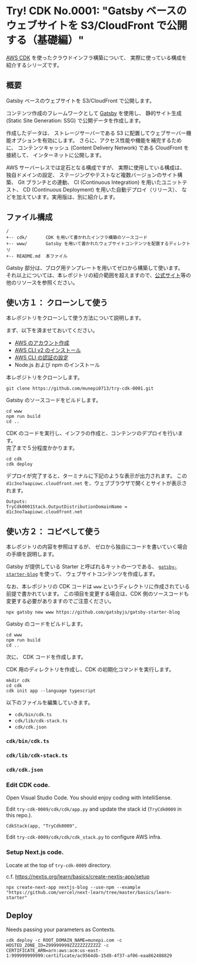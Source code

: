 # Try! CDK No.0001: "Gatsby ベースのウェブサイトを S3/CloudFront で公開する（基礎編）"

[AWS CDK](https://aws.amazon.com/jp/cdk/) を使ったクラウドインフラ構築について、
実際に使っている構成を紹介するシリーズです。

## 概要

Gatsby ベースのウェブサイトを S3/CloudFront で公開します。

コンテンツ作成のフレームワークとして [Gatsby](https://www.gatsbyjs.com/docs/) を使用し、
静的サイト生成 (Static Site Generation: SSG) で公開データを作成します。

作成したデータは、
ストレージサーバーである S3 に配置してウェブサーバー機能オプションを有効にします。
さらに、アクセス性能や機能を補完するために、
コンテンツキャッシュ (Content Delivery Network) である CloudFront を接続して、
インターネットに公開します。

AWS サーバーレスでは定石となる構成ですが、
実際に使用している構成は、
独自ドメインの設定、
ステージングやテストなど複数バージョンのサイト構築、
Git ブランチとの連動、
CI (Continuous Integration) を用いたユニットテスト、
CD (Continuous Deployment) を用いた自動デプロイ（リリース）、
などを加えています。実用版は、別に紹介します。

## ファイル構成

```text
/
+-- cdk/       CDK を用いて書かれたインフラ構築のソースコード
+-- www/       Gatsby を用いて書かれたウェブサイトコンテンツを配置するディレクトリ
+-- README.md  本ファイル
```

Gatsby 部分は、ブログ用テンプレートを用いてゼロから構築して使います。  
それ以上については、本レポジトリの紹介範囲を超えますので、[公式サイト](https://www.gatsbyjs.com/)等の他のリソースを参照ください。

## 使い方１： クローンして使う

本レポジトリをクローンして使う方法について説明します。

まず、以下を済ませておいてください。
* [AWS のアカウント作成](https://aws.amazon.com/jp/register-flow/)
* [AWS CLI v2 のインストール](https://docs.aws.amazon.com/ja_jp/cli/latest/userguide/getting-started-install.html)
* [AWS CLI の認証の設定](https://docs.aws.amazon.com/ja_jp/cli/latest/userguide/getting-started-quickstart.html)
* Node.js および npm のインストール

本レポジトリをクローンします。

```
git clone https://github.com/munepi0713/try-cdk-0001.git
```

Gatsby のソースコードをビルドします。

```
cd www
npm run build
cd ..
```

CDK のコードを実行し、インフラの作成と、コンテンツのデプロイを行います。  
完了まで５分程度かかります。

```
cd cdk 
cdk deploy
```

デプロイが完了すると、ターミナルに下記のような表示が出力されます。
この `d1c3no7aapiowc.cloudfront.net` を、ウェブブラウザで開くとサイトが表示されます。

```
Outputs:
TryCdk0001Stack.OutputDistributionDomainName = d1c3no7aapiowc.cloudfront.net
```

## 使い方２： コピペして使う

本レポジトリの内容を参照はするが、
ゼロから独自にコードを書いていく場合の手順を説明します。

Gatsby が提供している Starter と呼ばれるキットの一つである、
[`gatsby-starter-blog`](https://github.com/gatsbyjs/gatsby-starter-blog) を使って、
ウェブサイトコンテンツを作成します。

なお、本レポジトリの CDK コードは `www` というディレクトリに作成されている前提で書かれています。
この項目を変更する場合は、CDK 側のソースコードも変更する必要がありますのでご注意ください。

```
npx gatsby new www https://github.com/gatsbyjs/gatsby-starter-blog
```

Gatsby のコードをビルドします。

```
cd www
npm run build
cd ..
```

次に、 CDK コードを作成します。

CDK 用のディレクトリを作成し、CDK の初期化コマンドを実行します。

```
mkdir cdk
cd cdk
cdk init app --language typescript
```

以下のファイルを編集していきます。

* `cdk/bin/cdk.ts`
* `cdk/lib/cdk-stack.ts`
* `cdk/cdk.json`

### `cdk/bin/cdk.ts`
### `cdk/lib/cdk-stack.ts`
### `cdk/cdk.json`

### Edit CDK code.

Open Visual Studio Code. You should enjoy coding with IntelliSense.

Edit `try-cdk-0009/cdk/cdk/app.py` and update the stack id (`TryCdk0009` in this repo.).

```
CdkStack(app, "TryCdk0009",
```

Edit `try-cdk-0009/cdk/cdk/cdk_stack.py` to configure AWS infra.

### Setup Next.js code.

Locate at the top of `try-cdk-0009` directory.

c.f. https://nextjs.org/learn/basics/create-nextjs-app/setup

```
npx create-next-app nextjs-blog --use-npm --example "https://github.com/vercel/next-learn/tree/master/basics/learn-starter"
```

## Deploy

Needs passing your parameters as Contexts.

```
cdk deploy -c ROOT_DOMAIN_NAME=munepi.com -c HOSTED_ZONE_ID=Z99999999ZZZZZZZZZZZZ -c CERTIFICATE_ARN=arn:aws:acm:us-east-1:999999999999:certificate/ac9564db-15d8-4f37-af06-eaa862488829
```
